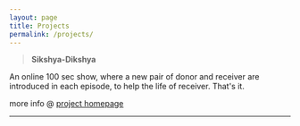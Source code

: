 ```yaml
---
layout: page
title: Projects
permalink: /projects/
---
```

> **Sikshya-Dikshya**

An online 100 sec show, where a new pair of donor and receiver are introduced in each episode, to help the life of receiver. That's it.

more info @ [project homepage]({{site.data.pages.projects.shikshya-dikshya.url}})

---
